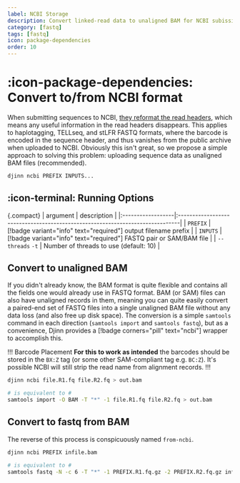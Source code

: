 ```yaml
---
label: NCBI Storage
description: Convert linked-read data to unaligned BAM for NCBI subission
category: [fastq]
tags: [fastq]
icon: package-dependencies
order: 10
---
```


# :icon-package-dependencies: Convert to/from NCBI format

When submitting sequences to NCBI, [they reformat the read headers](https://www.ncbi.nlm.nih.gov/sra/docs/sra-data-formats/),
which means any useful information in the read headers disappears. This applies to haplotagging, TELLseq, and stLFR FASTQ
formats, where the barcode is encoded in the sequence header, and thus vanishes from the public archive when uploaded to
NCBI. Obviously this isn't great, so we propose a simple approach to solving this problem: uploading sequence data as
unaligned BAM files (recommended).

```bash usage
djinn ncbi PREFIX INPUTS...
```

## :icon-terminal: Running Options
{.compact}
| argument          | description                                                                   |
|:------------------|:------------------------------------------------------------------------------|
| `PREFIX`          | [!badge variant="info" text="required"] output filename prefix                |
| `INPUTS`          | [!badge variant="info" text="required"] FASTQ pair or SAM/BAM file            |
| `--threads` `-t`  | Number of threads to use (default: 10)                                        |


## Convert to unaligned BAM
If you didn't already know, the BAM format is quite flexible and contains all the fields one would already use in FASTQ format.
BAM (or SAM) files can also have unaligned records in them, meaning you can quite easily convert a paired-end set of FASTQ
files into a single unaligned BAM file without any data loss (and also free up disk space). The conversion is a simple
`samtools` command in each direction (`samtools import` and `samtools fastq`), but as a convenience, Djinn provides a
[!badge corners="pill" text="ncbi"] wrapper to accomplish this.

!!! Barcode Placement
**For this to work as intended** the barcodes should be stored in the `BX:Z` tag (or some other SAM-compliant tag e.g. `BC:Z`).
It's possible NCBI will still strip the read name from alignment records.
!!!

```bash losslessly convert to unaligned BAM
djinn ncbi file.R1.fq file.R2.fq > out.bam

# is equivalent to #
samtools import -O BAM -T "*" -1 file.R1.fq file.R2.fq > out.bam
```

## Convert to fastq from BAM
The reverse of this process is conspicuously named `from-ncbi`.

```bash losslessly convert to fastq from unaligned BAM
djinn ncbi PREFIX infile.bam

# is equivalent to #
samtools fastq -N -c 6 -T "*" -1 PREFIX.R1.fq.gz -2 PREFIX.R2.fq.gz infile.bam
```